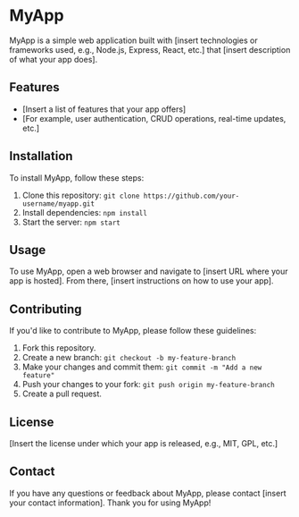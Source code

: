 MyApp
=====

MyApp is a simple web application built with [insert technologies or frameworks used, e.g., Node.js, Express, React, etc.] that [insert description of what your app does].

Features
--------

-   [Insert a list of features that your app offers]
-   [For example, user authentication, CRUD operations, real-time updates, etc.]

Installation
------------

To install MyApp, follow these steps:

1.  Clone this repository: `git clone https://github.com/your-username/myapp.git`
2.  Install dependencies: `npm install`
3.  Start the server: `npm start`

Usage
-----

To use MyApp, open a web browser and navigate to [insert URL where your app is hosted]. From there, [insert instructions on how to use your app].

Contributing
------------

If you'd like to contribute to MyApp, please follow these guidelines:

1.  Fork this repository.
2.  Create a new branch: `git checkout -b my-feature-branch`
3.  Make your changes and commit them: `git commit -m "Add a new feature"`
4.  Push your changes to your fork: `git push origin my-feature-branch`
5.  Create a pull request.

License
-------

[Insert the license under which your app is released, e.g., MIT, GPL, etc.]

Contact
-------

If you have any questions or feedback about MyApp, please contact [insert your contact information]. Thank you for using MyApp!
